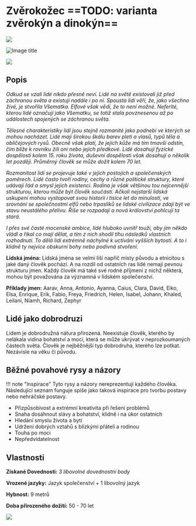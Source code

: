 # Zvěrokožec ==TODO: varianta zvěrokýn a dinokýn==

<img src="/assets/sep_line.png"/>

![Image title](/assets/OW/races/Human.png)

<img src="/assets/sep_line.png"/>

## Popis

*Odkud se vzali lidé nikdo přesně neví. Lidé na světě existovali již před záchranou světa a existují nadále i po ní. Spousta lidí věří, že, jako všechno živé, je stvořila Všematka. Elfové však vědí, že to není možné. Neferité, kterou lidé označují jako Všematku, se totiž stala povznesenou až po událostech spojených se záchranou světa.*

*Tělesné charakteristiky lidí jsou stejně rozmanité jako podnebí ve kterých se mohou nacházet. Lidé mají širokou škálu barev pleti a vlasů, typů těla a obličejových rysů. Obecně však platí, že jejich kůže má tím tmavší odstín, čím blíže k rovníku žili oni nebo jejich předkové. Lidé dosahují fyzické dospělosti kolem 15. roku života, duševní dospělosti však dosahují o několik let později. Průměrný člověk se může dožít kolem 70 let.*

*Rozmanitost lidí se projevuje také v jejich postojích a společenských poměrech. Lidé často tvoří rodiny, cechy a různé politické struktury, které udávají řád a smysl jejich existenci. Rodina je však většinou tou nejcennější strukturou, kterou může být člověk součástí. Ačkoli nejstarší lidská uskupení mohou vystopovat svou historii i tisíce let do minulosti, ve srovnání se společnostmi elfů nebo trpaslíků se lidské civilizace zdají být ve stavu neustálého přelivu. Říše se rozpadají a nová království pohlcují ta stará.*

*I přes své časté mocenské ambice, lidé hluboko uvnitř touží, aby jim někdo vládl a říkal co mají dělat, a tím z nich shodil tíhu následků vlastních rozhodnutí. To dělá lidi extrémně náchylné k uctívání vyšších bytostí. A to i klidně ty nejvíce obskurní bohy nebo podivná stvoření.*

**Lidská jména:** Lidská jména se velmi liší napříč místy původu a etnicitou s jaké daný člověk pochází. A na rozdíl od ostatních ras lidé nemají pevnou strukturu jmen. Každý člověk má také své rodné příjmení z nichž některá, mohou být považována za významná v lidském společenství.

**Příklady jmen:** Aarav, Anna, Antonio, Ayanna, Caius, Clara, David, Eiko, Elsa, Enrique, Erik, Fabio, Freya, Friedrich, Helen, Isabel, Johann, Khaled, Leilani, Niamh, Richard, Zephyr

## Lidé jako dobrodruzi

Lidem je dobrodružná nátura přirozená. Neexistuje člověk, kterého by nelákala vidina bohatství a moci, která se může ukrývat v neprozkoumaných částech světa. Člověk je nejběžnější typ dobrodruha, kterého lze potkat. Nezávisle na věku či původu.

## Běžné povahové rysy a názory

!!! note "Inspirace"
    Tyto rysy a názory nereprezentují každého člověka. Následující seznam funguje spíše jako taková inspirace pro tvorbu postavy nebo nehráčské postavy. 

- Přizpůsobivost a extrémní kreativita při řešení problémů
- Snaha dosáhnout slávy a bohatství, klidně i na úkor ostatních
- Hledání smyslu života a bytí
- Udržení dobrých vztahů s blízkými přáteli a rodinou
- Touha po moci
- Nepředvídatelnost

## Vlastnosti

**Získané Dovednosti:** *3 libovolné dovednostní body*

**Vrozené jazyky:** Jazyk společenství + 1 libovolný jazyk

**Hybnost:** 9 metrů

**Doba přirozeného dožití:** 50 - 70 let

<img src="/assets/sep_line.png"/>
